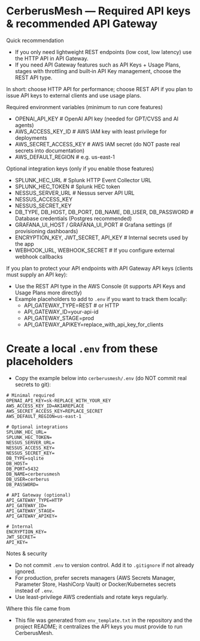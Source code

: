 # CerberusMesh — Required API keys & recommended API Gateway

Quick recommendation

- If you only need lightweight REST endpoints (low cost, low latency) use the HTTP API in API Gateway.
- If you need API Gateway features such as API Keys + Usage Plans, stages with throttling and built‑in API Key management, choose the REST API type.

In short: choose HTTP API for performance; choose REST API if you plan to issue API keys to external clients and use usage plans.

Required environment variables (minimum to run core features)

- OPENAI_API_KEY        # OpenAI API key (needed for GPT/CVSS and AI agents)
- AWS_ACCESS_KEY_ID     # AWS IAM key with least privilege for deployments
- AWS_SECRET_ACCESS_KEY # AWS IAM secret (do NOT paste real secrets into documentation)
- AWS_DEFAULT_REGION    # e.g. us-east-1

Optional integration keys (only if you enable those features)

- SPLUNK_HEC_URL        # Splunk HTTP Event Collector URL
- SPLUNK_HEC_TOKEN      # Splunk HEC token
- NESSUS_SERVER_URL     # Nessus server API URL
- NESSUS_ACCESS_KEY
- NESSUS_SECRET_KEY
- DB_TYPE, DB_HOST, DB_PORT, DB_NAME, DB_USER, DB_PASSWORD  # Database credentials (Postgres recommended)
- GRAFANA_UI_HOST / GRAFANA_UI_PORT  # Grafana settings (if provisioning dashboards)
- ENCRYPTION_KEY, JWT_SECRET, API_KEY  # Internal secrets used by the app
- WEBHOOK_URL, WEBHOOK_SECRET  # If you configure external webhook callbacks

If you plan to protect your API endpoints with API Gateway API keys (clients must supply an API key):

- Use the REST API type in the AWS Console (it supports API Keys and Usage Plans more directly)
- Example placeholders to add to `.env` if you want to track them locally:
  - API_GATEWAY_TYPE=REST    # or HTTP
  - API_GATEWAY_ID=your-api-id
  - API_GATEWAY_STAGE=prod
  - API_GATEWAY_APIKEY=replace_with_api_key_for_clients

# Create a local `.env` from these placeholders

- Copy the example below into `cerberusmesh/.env` (do NOT commit real secrets to git):

```env
# Minimal required
OPENAI_API_KEY=sk-REPLACE_WITH_YOUR_KEY
AWS_ACCESS_KEY_ID=AKIAREPLACE
AWS_SECRET_ACCESS_KEY=REPLACE_SECRET
AWS_DEFAULT_REGION=us-east-1

# Optional integrations
SPLUNK_HEC_URL=
SPLUNK_HEC_TOKEN=
NESSUS_SERVER_URL=
NESSUS_ACCESS_KEY=
NESSUS_SECRET_KEY=
DB_TYPE=sqlite
DB_HOST=
DB_PORT=5432
DB_NAME=cerberusmesh
DB_USER=cerberus
DB_PASSWORD=

# API Gateway (optional)
API_GATEWAY_TYPE=HTTP
API_GATEWAY_ID=
API_GATEWAY_STAGE=
API_GATEWAY_APIKEY=

# Internal
ENCRYPTION_KEY=
JWT_SECRET=
API_KEY=
```

Notes & security

- Do not commit `.env` to version control. Add it to `.gitignore` if not already ignored.
- For production, prefer secrets managers (AWS Secrets Manager, Parameter Store, HashiCorp Vault) or Docker/Kubernetes secrets instead of `.env`.
- Use least-privilege AWS credentials and rotate keys regularly.

Where this file came from

- This file was generated from `env_template.txt` in the repository and the project README; it centralizes the API keys you must provide to run CerberusMesh.

